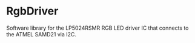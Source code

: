 # RgbDriver

Software library for the LP5024RSMR RGB LED driver IC that connects to the ATMEL SAMD21 via I2C.